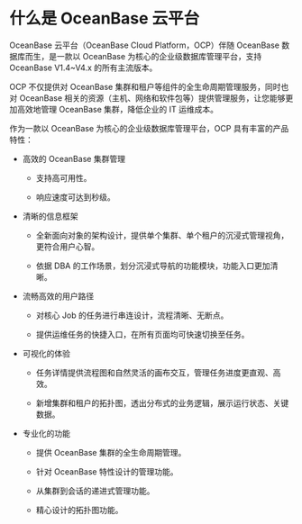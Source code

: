 # 什么是 OceanBase 云平台

OceanBase 云平台（OceanBase Cloud Platform，OCP）伴随 OceanBase 数据库而生，是一款以 OceanBase 为核心的企业级数据库管理平台，支持 OceanBase V1.4\~V4.x 的所有主流版本。

OCP 不仅提供对 OceanBase 集群和租户等组件的全生命周期管理服务，同时也对 OceanBase 相关的资源（主机、网络和软件包等）提供管理服务，让您能够更加高效地管理 OceanBase 集群，降低企业的 IT 运维成本。

作为一款以 OceanBase 为核心的企业级数据库管理平台，OCP 具有丰富的产品特性：

* 高效的 OceanBase 集群管理

  * 支持高可用性。

  * 响应速度可达到秒级。

* 清晰的信息框架

  * 全新面向对象的架构设计，提供单个集群、单个租户的沉浸式管理视角，更符合用户心智。

  * 依据 DBA 的工作场景，划分沉浸式导航的功能模块，功能入口更加清晰。

* 流畅高效的用户路径

  * 对核心 Job 的任务进行串连设计，流程清晰、无断点。

  * 提供运维任务的快捷入口，在所有页面均可快速切换至任务。

* 可视化的体验

  * 任务详情提供流程图和自然灵活的画布交互，管理任务进度更直观、高效。

  * 新增集群和租户的拓扑图，透出分布式的业务逻辑，展示运行状态、关键数据。

* 专业化的功能

  * 提供 OceanBase 集群的全生命周期管理。

  * 针对 OceanBase 特性设计的管理功能。

  * 从集群到会话的递进式管理功能。

  * 精心设计的拓扑图功能。
